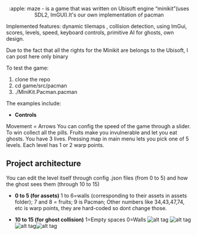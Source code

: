 
<p align="center"> :apple: maze - is a game that was written on Ubisoft engine “minikit”(uses SDL2, ImGUI).It's our own implementation of pacman</p>


Implemented features: dynamic tilemaps , collision detection, using ImGui, scores, levels, speed, keyboard controls, primitive AI for ghosts, own design.

Due to the fact that all the rights for the Minikit are belongs to the Ubisoft, I can post here only binary

To test the game:
1. clone the repo
2. cd game/src/pacman
3. ./MiniKit.Pacman.pacman

The examples include:
- **Controls**

Movement = Arrows
You can config the speed of the game through a slider.
To win collect all the pills.
Fruits make you invulnerable and let you eat ghosts.
You have 3 lives.
Pressing map in main menu lets you pick one of 5 levels.
Each level has 1 or 2 warp points.

## Project architecture
You can edit the level itself through config .json files (from 0 to 5) and how the ghost sees them (through 10 to 15)

- **0 to 5 (for assets)**
1 to 6=walls (corresponding to their assets in assets folder);
7 and 8 = fruits;
9 is Pacman;
Other numbers like 34,43,47,74, etc is warp points, they are hard-coded so dont change those.


- **10 to 15 (for ghost collision)**
1=Empty spaces
0=Walls
![alt tag](https://i.imgur.com/ZPjszS0.png "Gameplay")​
![alt tag](https://i.imgur.com/FXBkWgm.png "Eating a fruit")​
![alt tag](https://i.imgur.com/DtHepx7.png "Main menu")​
![alt tag](https://i.imgur.com/FQWweKf.png "Game over")​
